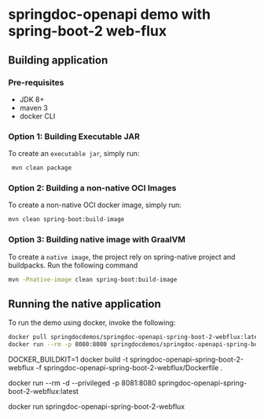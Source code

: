 # springdoc-openapi demo with spring-boot-2 web-flux

## Building application

### Pre-requisites
- JDK 8+
- maven 3
- docker CLI

### Option 1: Building Executable JAR
To create an `executable jar`, simply run:

```sh
 mvn clean package
```

### Option 2: Building a non-native OCI Images
To create a non-native OCI docker image, simply run:

```sh
mvn clean spring-boot:build-image
```

### Option 3: Building native image with GraalVM
To create a `native image`, the project rely on spring-native project and buildpacks.
Run the following command

```sh
mvn -Pnative-image clean spring-boot:build-image
```

## Running the native application

To run the demo using docker, invoke the following:

```sh
docker pull springdocdemos/springdoc-openapi-spring-boot-2-webflux:latest
docker run --rm -p 8080:8080 springdocdemos/springdoc-openapi-spring-boot-2-webflux:latest
```

DOCKER_BUILDKIT=1 docker build -t springdoc-openapi-spring-boot-2-webflux -f springdoc-openapi-spring-boot-2-webflux/Dockerfile .


docker run --rm -d --privileged -p 8081:8080 springdoc-openapi-spring-boot-2-webflux:latest

docker run springdoc-openapi-spring-boot-2-webflux 
